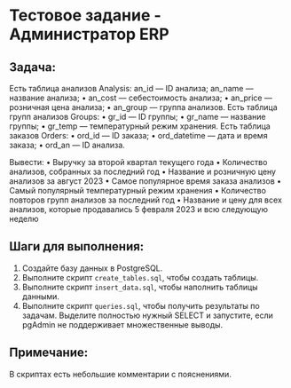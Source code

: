 # Тестовое задание - Администратор ERP


## Задача:

Есть таблица анализов Analysis:
  an_id — ID анализа;
  an_name — название анализа;
•	an_cost — себестоимость анализа;
•	an_price — розничная цена анализа;
•	an_group — группа анализов.
Есть таблица групп анализов Groups:
•	gr_id — ID группы;
•	gr_name — название группы;
•	gr_temp — температурный режим хранения.
Есть таблица заказов Orders:
•	ord_id — ID заказа;
•	ord_datetime — дата и время заказа;
•	ord_an — ID анализа.

Вывести:
•	Выручку за второй квартал текущего года
•	Количество анализов, собранных за последний год
•	Название и розничную цену анализов за август 2023
•	Самое популярное время заказа анализов
•	Самый популярный температурный режим хранения 
•	Количество повторов групп анализов за последний год
•	Название и цену для всех анализов, которые продавались 5 февраля 2023 и всю следующую неделю


## Шаги для выполнения:

1. Создайте базу данных в PostgreSQL.
2. Выполните скрипт `create_tables.sql`, чтобы создать таблицы.
3. Выполните скрипт `insert_data.sql`, чтобы наполнить таблицы данными.
4. Выполните скрипт `queries.sql`, чтобы получить результаты по задачам. Выделите полностью нужный SELECT и запустите, если pgAdmin не поддерживает множественные выводы.


## Примечание:
В скриптах есть небольшие комментарии с пояснениями.
